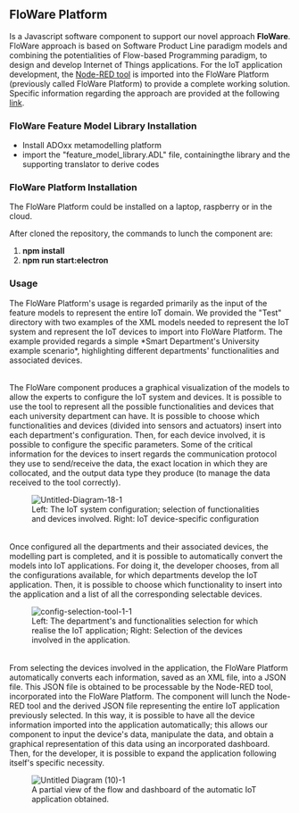 
<h2>FloWare Platform</h2>

Is a Javascript software component to support our novel approach **FloWare**.
FloWare approach is based on Software Product Line paradigm models and combining the potentialities of Flow-based Programming paradigm, to design and develop Internet of Things applications.
For the IoT application development, the [Node-RED tool](https://nodered.org/) is imported into the FloWare Platform (previously called FloWare Platform) to provide a complete working solution. Specific information regarding the approach are provided at the following [link](http://pros.unicam.it/FloWare).




<h3> FloWare Feature Model Library Installation </h3>

- Install ADOxx metamodelling platform
- import the "feature_model_library.ADL" file, containingthe library and the supporting translator to derive codes


<h3>FloWare Platform Installation</h3>
The FloWare Platform could be installed on a laptop, raspberry or in the cloud.

After cloned the repository, the commands to lunch the component are:
 1. **npm install**
 2. **npm run start:electron**


<h3>Usage</h3>
The FloWare Platform's usage is regarded primarily as the input of the feature models to represent the entire IoT domain.
We provided the "Test" directory with two examples of the XML models needed to represent the IoT system and represent the IoT devices to import into FloWare Platform. The example provided regards a simple *Smart Department's University example scenario*, highlighting different departments' functionalities and associated devices.

######

The FloWare component produces a graphical visualization of the models to allow the experts to configure the IoT system and devices. It is possible to use the tool to represent all the possible functionalities and devices that each university department can have. It is possible to choose which functionalities and devices (divided into sensors and actuators) insert into each department's configuration. Then, for each device involved, it is possible to configure the specific parameters. Some of the critical information for the devices to insert regards the communication protocol they use to send/receive the data, the exact location in which they are collocated, and the output data type they produce (to manage the data received to the tool correctly).
<figure>
<img src="https://i.ibb.co/ZxYtjK5/Untitled-Diagram-18-1.jpg" alt="Untitled-Diagram-18-1" border="0">
<figcaption>Left: The IoT system configuration; selection of functionalities and devices involved. Right: IoT device-specific configuration</figcaption>
</figure>
  
  
######

Once configured all the departments and their associated devices, the modelling part is completed, and it is possible to automatically convert the models into IoT applications.
For doing it, the developer chooses, from all the configurations available, for which departments develop the IoT application. Then, it is possible to choose which functionality to insert into the application and a list of all the corresponding selectable devices.
<figure>
<img src="https://i.ibb.co/gtJfcGT/config-selection-tool-1-1.jpg" alt="config-selection-tool-1-1" border="0">
<figcaption>Left: The department's and functionalities selection for which realise the IoT application; Right: Selection of the devices involved in the application.</figcaption>
</figure>
  
######

From selecting the devices involved in the application, the FloWare Platform automatically converts each information, saved as an XML file, into a JSON file. This JSON file is obtained to be processable by the Node-RED tool, incorporated into the FloWare Platform. The component will lunch the Node-RED tool and the derived JSON file representing the entire IoT application previously selected. In this way, it is possible to have all the device information imported into the application automatically; this allows our component to input the device's data, manipulate the data, and obtain a graphical representation of this data using an incorporated dashboard. Then, for the developer, it is possible to expand the application following itself's specific necessity.
<figure>
<img src="https://i.ibb.co/B4jMF97/Untitled-Diagram-10-1.jpg" alt="Untitled Diagram (10)-1" border="0">
<figcaption>A partial view of the flow and dashboard of the automatic IoT application obtained. </figcaption>
</figure>
 
